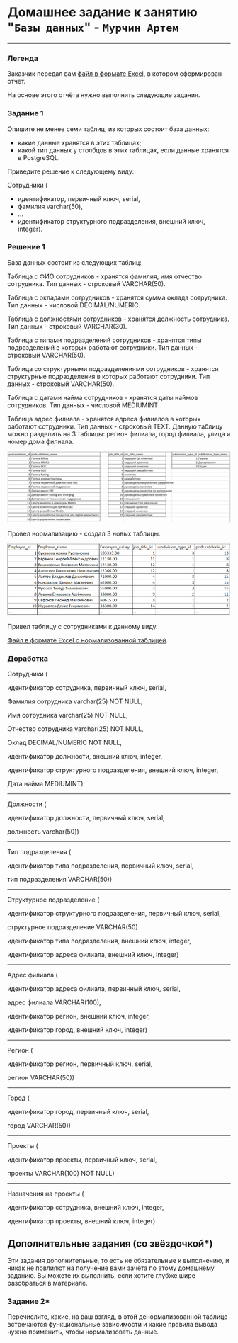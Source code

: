 # Домашнее задание к занятию "`Базы данных`" - `Мурчин Артем`
---
### Легенда

Заказчик передал вам [файл в формате Excel](https://github.com/netology-code/sdb-homeworks/blob/main/resources/hw-12-1.xlsx), в котором сформирован отчёт. 

На основе этого отчёта нужно выполнить следующие задания.

### Задание 1

Опишите не менее семи таблиц, из которых состоит база данных:

- какие данные хранятся в этих таблицах;
- какой тип данных у столбцов в этих таблицах, если данные хранятся в PostgreSQL.

Приведите решение к следующему виду:

Сотрудники (

- идентификатор, первичный ключ, serial,
- фамилия varchar(50),
- ...
- идентификатор структурного подразделения, внешний ключ, integer).

### Решение 1

База данных состоит из следующих таблиц:

Таблица с ФИО сотрудников - хранятся фамилия, имя отчество сотрудника. Тип данных - строковый VARCHAR(50).

Таблица с окладами сотрудников - хранятся сумма оклада сотрудника. Тип данных - числовой DECIMAL/NUMERIC.

Таблица с должностями сотрудников - хранятся должность сотрудника. Тип данных - строковый VARCHAR(30).

Таблица с типами подразделений сотрудников - хранятся типы подразделений в которых работают сотрудники. Тип данных - строковый VARCHAR(50).

Таблица со структурными подразделениями сотрудников - хранятся структурные подразделения в которых работают сотрудники. Тип данных - строковый VARCHAR(50).

Таблица с датами найма сотрудников - хранятся даты наймов сотрудников. Тип данных - числовой MEDIUMINT

Таблица адрес филиала - хранятся адреса филиалов в которых работают сотрудники. Тип данных - строковый TEXT. Данную таблицу можно разделить на 3 таблицы: регион филиала, город филиала, улица и номер дома филиала.



![alt text](https://github.com/artmur1/12-01-hw/blob/main/12-01-murchin-1.png)

Провел нормализацию - создал 3 новых таблицы.

![alt text](https://github.com/artmur1/12-01-hw/blob/main/12-01-murchin-2.png)

Привел таблицу с сотрудниками к данному виду.

[Файл в формате Excel с нормализованной таблицей](https://github.com/artmur1/12-01-hw/blob/main/hw-12-1-murchin.xlsx).

### Доработка

Сотрудники (

идентификатор сотрудника, первичный ключ, serial,

Фамилия сотрудника varchar(25) NOT NULL,

Имя сотрудника varchar(25) NOT NULL,

Отчество сотрудника varchar(25) NOT NULL,

Оклад DECIMAL/NUMERIC NOT NULL,

идентификатор должности, внешний ключ, integer,

идентификатор структурного подразделения, внешний ключ, integer,

Дата найма MEDIUMINT)

---

Должности (

идентификатор должности, первичный ключ, serial,

должность varchar(50))

---

Тип подразделения (

идентификатор типа подразделения, первичный ключ, serial,

тип подразделения VARCHAR(50))

---

Структурное подразделение (

идентификатор структурного подразделения, первичный ключ, serial,

структурное подразделение VARCHAR(50)

идентификатор типа подразделения, внешний ключ, integer,

идентификатор адреса филиала, внешний ключ, integer)

---

Адрес филиала (

идентификатор адреса филиала, первичный ключ, serial,

адрес филиала VARCHAR(100),

идентификатор регион, внешний ключ, integer,

идентификатор город, внешний ключ, integer)

---

Регион (

идентификатор регион, первичный ключ, serial,

регион VARCHAR(50))

---

Город (

идентификатор город, первичный ключ, serial,

город VARCHAR(50))

---

Проекты (

идентификатор проекты, первичный ключ, serial,

проекты VARCHAR(100) NOT NULL)

---

Назначения на проекты (

идентификатор сотрудника, внешний ключ, integer,

идентификатор проекты, внешний ключ, integer)


## Дополнительные задания (со звёздочкой*)
Эти задания дополнительные, то есть не обязательные к выполнению, и никак не повлияют на получение вами зачёта по этому домашнему заданию. Вы можете их выполнить, если хотите глубже шире разобраться в материале.


### Задание 2*

Перечислите, какие, на ваш взгляд, в этой денормализованной таблице встречаются функциональные зависимости и какие правила вывода нужно применить, чтобы нормализовать данные.
